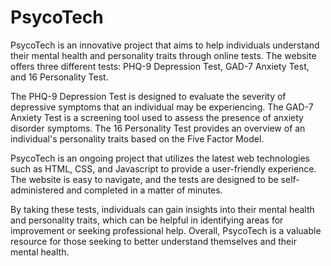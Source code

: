 # PsycoTech

PsycoTech is an innovative project that aims to help individuals understand their mental health and personality traits through online tests. The website offers three different tests: PHQ-9 Depression Test, GAD-7 Anxiety Test, and 16 Personality Test.

The PHQ-9 Depression Test is designed to evaluate the severity of depressive symptoms that an individual may be experiencing. The GAD-7 Anxiety Test is a screening tool used to assess the presence of anxiety disorder symptoms. The 16 Personality Test provides an overview of an individual's personality traits based on the Five Factor Model.

PsycoTech is an ongoing project that utilizes the latest web technologies such as HTML, CSS, and Javascript to provide a user-friendly experience. The website is easy to navigate, and the tests are designed to be self-administered and completed in a matter of minutes.

By taking these tests, individuals can gain insights into their mental health and personality traits, which can be helpful in identifying areas for improvement or seeking professional help. Overall, PsycoTech is a valuable resource for those seeking to better understand themselves and their mental health.
